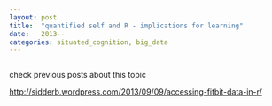 ```yaml
---
layout: post
title:  "quantified self and R - implications for learning"
date:   2013--
categories: situated_cognition, big_data
---
```


![]()

check previous posts about this topic

http://sidderb.wordpress.com/2013/09/09/accessing-fitbit-data-in-r/